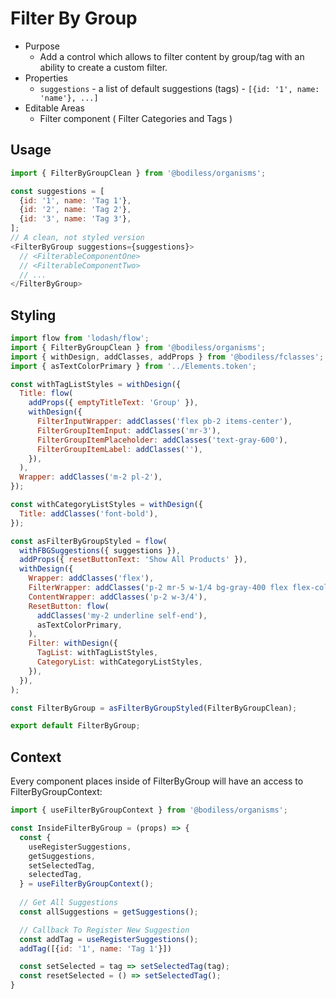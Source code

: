 # Filter By Group

 - Purpose
   - Add a control which allows to filter content by group/tag with an ability to create a custom filter.
- Properties
  - `suggestions` - a list of default suggestions (tags) - `[{id: '1', name: 'name'}, ...]`
- Editable Areas
  - Filter component ( Filter Categories and Tags )

## Usage
```js
import { FilterByGroupClean } from '@bodiless/organisms';

const suggestions = [
  {id: '1', name: 'Tag 1'},
  {id: '2', name: 'Tag 2'},
  {id: '3', name: 'Tag 3'},
];
// A clean, not styled version
<FilterByGroup suggestions={suggestions}>
  // <FilterableComponentOne>
  // <FilterableComponentTwo>
  // ...
</FilterByGroup>
```

## Styling
```js
import flow from 'lodash/flow';
import { FilterByGroupClean } from '@bodiless/organisms';
import { withDesign, addClasses, addProps } from '@bodiless/fclasses';
import { asTextColorPrimary } from '../Elements.token';

const withTagListStyles = withDesign({
  Title: flow(
    addProps({ emptyTitleText: 'Group' }),
    withDesign({
      FilterInputWrapper: addClasses('flex pb-2 items-center'),
      FilterGroupItemInput: addClasses('mr-3'),
      FilterGroupItemPlaceholder: addClasses('text-gray-600'),
      FilterGroupItemLabel: addClasses(''),
    }),
  ),
  Wrapper: addClasses('m-2 pl-2'),
});

const withCategoryListStyles = withDesign({
  Title: addClasses('font-bold'),
});

const asFilterByGroupStyled = flow(
  withFBGSuggestions({ suggestions }),
  addProps({ resetButtonText: 'Show All Products' }),
  withDesign({
    Wrapper: addClasses('flex'),
    FilterWrapper: addClasses('p-2 mr-5 w-1/4 bg-gray-400 flex flex-col'),
    ContentWrapper: addClasses('p-2 w-3/4'),
    ResetButton: flow(
      addClasses('my-2 underline self-end'),
      asTextColorPrimary,
    ),
    Filter: withDesign({
      TagList: withTagListStyles,
      CategoryList: withCategoryListStyles,
    }),
  }),
);

const FilterByGroup = asFilterByGroupStyled(FilterByGroupClean);

export default FilterByGroup;
```

## Context
Every component places inside of FilterByGroup will have an access to FilterByGroupContext:
```js
import { useFilterByGroupContext } from '@bodiless/organisms';

const InsideFilterByGroup = (props) => {
  const {
    useRegisterSuggestions,
    getSuggestions,
    setSelectedTag,
    selectedTag,
  } = useFilterByGroupContext();
  
  // Get All Suggestions
  const allSuggestions = getSuggestions();

  // Callback To Register New Suggestion
  const addTag = useRegisterSuggestions();
  addTag([{id: '1', name: 'Tag 1'}])

  const setSelected = tag => setSelectedTag(tag);
  const resetSelected = () => setSelectedTag();
}
```
